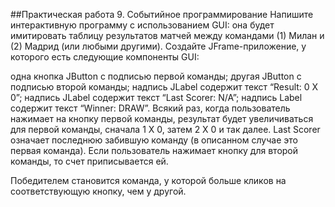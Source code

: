 ##Практическая работа 9. Событийное программирование
Напишите интерактивную программу с использованием GUI: она будет имитировать таблицу результатов матчей между командами (1) Милан и (2) Мадрид (или любыми другими). Создайте JFrame-приложение, у которого есть следующие компоненты GUI:

одна кнопка JButton с подписью первой команды;
другая JButton с подписью второй команды;
надпись JLabel содержит текст “Result: 0 X 0”;
надпись JLabel содержит текст “Last Scorer: N/A”;
надпись Label содержит текст “Winner: DRAW”.
Всякий раз, когда пользователь нажимает на кнопку первой команды, результат будет увеличиваться для первой команды, сначала 1 X 0, затем 2 X 0 и так далее. Last Scorer означает последнюю забившую команду (в описанном случае это первая команда). Если пользователь нажимает кнопку для второй команды, то счет приписывается ей.

Победителем становится команда, у которой больше кликов на соответствующую кнопку, чем у другой.